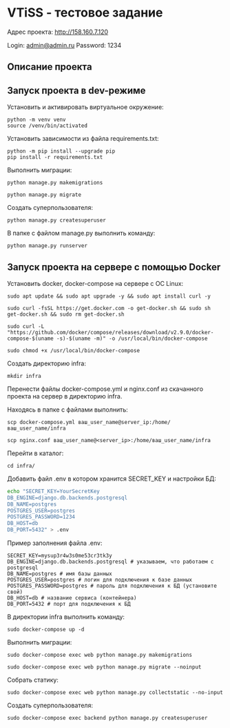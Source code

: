 # VTiSS - тестовое задание

Адрес проекта: http://158.160.7.120

Login: admin@admin.ru
Password: 1234

## Описание проекта 


## Запуск проекта в dev-режиме

Установить и активировать виртуальное окружение:
```
python -m venv venv
source /venv/bin/activated
```

Установить зависимости из файла requirements.txt:
```
python -m pip install --upgrade pip
pip install -r requirements.txt
```

Выполнить миграции:
```
python manage.py makemigrations

python manage.py migrate
```

Создать суперпользователя:
```
python manage.py createsuperuser
```

В папке с файлом manage.py выполнить команду:
```
python manage.py runserver
```

## Запуск проекта на сервере с помощью Docker

Установить docker, docker-compose на сервере с ОС Linux:
```
sudo apt update && sudo apt upgrade -y && sudo apt install curl -y
```
```
sudo curl -fsSL https://get.docker.com -o get-docker.sh && sudo sh get-docker.sh && sudo rm get-docker.sh
```
```
sudo curl -L "https://github.com/docker/compose/releases/download/v2.9.0/docker-compose-$(uname -s)-$(uname -m)" -o /usr/local/bin/docker-compose
```
```
sudo chmod +x /usr/local/bin/docker-compose
```

Создать директорию infra:

```
mkdir infra
```
Перенести файлы docker-compose.yml и nginx.conf 
из скачанного проекта на сервер в директорию infra.

Находясь в папке с файлами выполнить:
```
scp docker-compose.yml ваш_user_name@server_ip:/home/ваш_user_name/infra
```
```
scp nginx.conf ваш_user_name@<server_ip>:/home/ваш_user_name/infra
```

Перейти в каталог:
```
cd infra/
```

Добавить файл .env в котором хранится SECRET_KEY и настройки БД:
```bash
echo "SECRET_KEY=YourSecretKey 
DB_ENGINE=django.db.backends.postgresql 
DB_NAME=postgres 
POSTGRES_USER=postgres 
POSTGRES_PASSWORD=1234 
DB_HOST=db 
DB_PORT=5432" > .env
```
Пример заполнения файла .env:
```
SECRET_KEY=mysup3r4w3s0me53cr3tk3y
DB_ENGINE=django.db.backends.postgresql # указываем, что работаем с postgresql 
DB_NAME=postgres # имя базы данных 
POSTGRES_USER=postgres # логин для подключения к базе данных 
POSTGRES_PASSWORD=postgres # пароль для подключения к БД (установите свой) 
DB_HOST=db # название сервиса (контейнера) 
DB_PORT=5432 # порт для подключения к БД
```
В директории infra выполнить команду:
```
sudo docker-compose up -d
```

Выполнить миграции:
```
sudo docker-compose exec web python manage.py makemigrations
```
```
sudo docker-compose exec web python manage.py migrate --noinput
``` 
Собрать статику:
```
sudo docker-compose exec web python manage.py collectstatic --no-input
```
Создать суперпользователя:
```
sudo docker-compose exec backend python manage.py createsuperuser
```